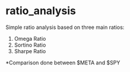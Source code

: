 # ratio_analysis
Simple ratio analysis based on three main ratios:

1. Omega Ratio
2. Sortino Ratio
3. Sharpe Ratio

*Comparison done between $META and $SPY
